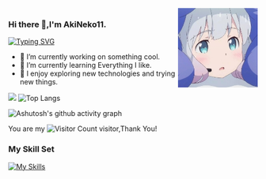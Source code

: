<img align="right" src="https://raw.githubusercontent.com/AkiNeko11/AkiNeko11/main/NekoGitHubProfile.jpg" width="32%">

### Hi there 👋,I'm AkiNeko11.

[![Typing SVG](https://readme-typing-svg.demolab.com?font=Fira+Code&pause=1000&color=000000&width=435&lines=Everything+is+possible;Always+learning+new+things)](https://git.io/typing-svg)


- 🔭 I’m currently working on something cool.
- 🌱 I’m currently learning Everything I like.
- 🤔 I enjoy exploring new technologies and trying new things.


![](https://github-readme-stats.vercel.app/api?username=AkiNeko11&show_icons=true&theme=transparent)
![Top Langs](https://github-readme-stats.vercel.app/api/top-langs/?username=AkiNeko11)

![Ashutosh's github activity graph](https://github-readme-activity-graph.vercel.app/graph?username=AkiNeko11&theme=react)


You are my ![Visitor Count](https://profile-counter.glitch.me/AkiNeko11/count.svg) visitor,Thank You! 

### My Skill Set

[![My Skills](https://skillicons.dev/icons?i=c,cpp,py,mysql,md,git,github,visualstudio,vscode,pycharm)](https://skillicons.dev)

